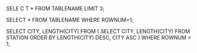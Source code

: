 SELE C T * FROM TABLENAME LIMIT 3;


SELECT * FROM TABLENAME WHERE ROWNUM=1;

SELECT CITY, LENGTH(CITY)
FROM (
    SELECT CITY, LENGTH(CITY)
    FROM STATION
    ORDER BY LENGTH(CITY) DESC, CITY ASC
)
WHERE ROWNUM = 1;
